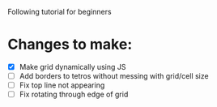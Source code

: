 Following tutorial for beginners

# Changes to make:

- [x] Make grid dynamically using JS
- [ ] Add borders to tetros without messing with grid/cell size
- [ ] Fix top line not appearing
- [ ] Fix rotating through edge of grid
